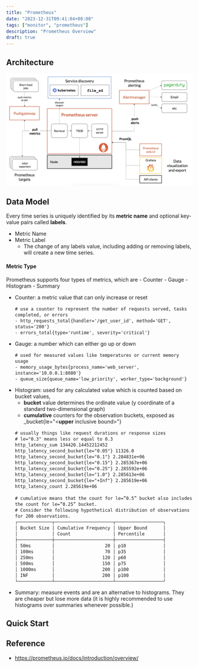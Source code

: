 ```yaml
---
title: "Prometheus"
date: "2023-12-31T09:41:04+08:00"
tags: ["monitor", "prometheus"]
description: "Prometheus Overview"
draft: true
---
```


## Architecture

![Architecture](/images/prometheus.png)

## Data Model

Every time series is uniquely identified by its **metric name** and optional key-value pairs called **labels**.
- Metric Name
- Metric Label
  - The change of any labels value, including adding or removing labels, will create a new time series.

#### Metric Type
Prometheus supports four types of metrics, which are - Counter - Gauge - Histogram - Summary
- Counter: a metric value that can only increase or reset
  ```shell
  # use a counter to represent the number of requests served, tasks completed, or errors
  - http_requests_total{handler='/get_user_id', method='GET', status='200'}
  - errors_total{type='runtime', severity='critical'}
  ```
- Gauge: a number which can either go up or down
  ```shell
  # used for measured values like temperatures or current memory usage
  - memory_usage_bytes{process_name='web_server', instance='10.0.0.1:8080'}
  - queue_size{queue_name='low_priority', worker_type='background'}
  ```
- Histogram: used for any calculated value which is counted based on bucket values, 
  - **bucket** value determines the ordinate value (y coordinate of a standard two-dimensional graph)
  - **cumulative** counters for the observation buckets, exposed as <basename>_bucket{le="<**upper** inclusive bound>"}
  ```shell
  # usually things like request durations or response sizes
  # le="0.3" means less or equal to 0.3
  http_latency_sum 134420.14452212452
  http_latency_second_bucket{le="0.05"} 11326.0
  http_latency_second_bucket{le="0.1"} 2.284831e+06
  http_latency_second_bucket{le="0.15"} 2.285367e+06
  http_latency_second_bucket{le="0.25"} 2.285592e+06
  http_latency_second_bucket{le="1.0"} 2.285613e+06
  http_latency_second_bucket{le="+Inf"} 2.285619e+06
  http_latency_count 2.285619e+06

  # cumulative means that the count for le=”0.5” bucket also includes the count for le=”0.25” bucket.
  # Consider the following hypothetical distribution of observations for 200 observations.
  ┌─────────────┬──────────────────────┬──────────────────┐
  │ Bucket Size │ Cumulative Frequency │ Upper Bound      │
  │             │ Count                │ Percentile       │
  ├─────────────┼──────────────────────┼──────────────────┤
  │ 50ms        │                   20 │ p10              │
  │ 100ms       │                   70 │ p35              │
  │ 250ms       │                  120 │ p60              │
  │ 500ms       │                  150 │ p75              │
  │ 1000ms      │                  200 │ p100             │
  │ INF         │                  200 │ p100             │
  └─────────────┴──────────────────────┴──────────────────┘
  ```
- Summary: measure events and are an alternative to histograms. They are cheaper but lose more data (it is highly recommended to use histograms over summaries whenever possible.)

## Quick Start

## Reference
- https://prometheus.io/docs/introduction/overview/
